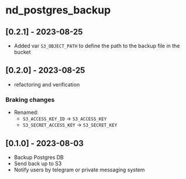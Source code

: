 <!--

All notable changes to this project will be documented in this file.

The format is based on [Keep a Changelog](https://keepachangelog.com/en/1.0.0/),
and this project adheres to [Semantic Versioning](https://semver.org/spec/v2.0.0.html).

Stub:
## [Unreleased] - YYYY-MM-DD
### Added
### Changed
### Deprecated
### Removed
### Fixed
### Security

-->

# nd_postgres_backup

## [0.2.1] - 2023-08-25
- Added var `S3_OBJECT_PATH` to define the path to the backup file in the bucket

## [0.2.0] - 2023-08-25
- refactoring and verification
### Braking changes
- Renamed:
  - `S3_ACCESS_KEY_ID` -> `S3_ACCESS_KEY`
  - `S3_SECRET_ACCESS_KEY` -> `S3_SECRET_KEY`

## [0.1.0] - 2023-08-03
- Backup Postgres DB
- Send back up to S3
- Notify users by telegram or private messaging system